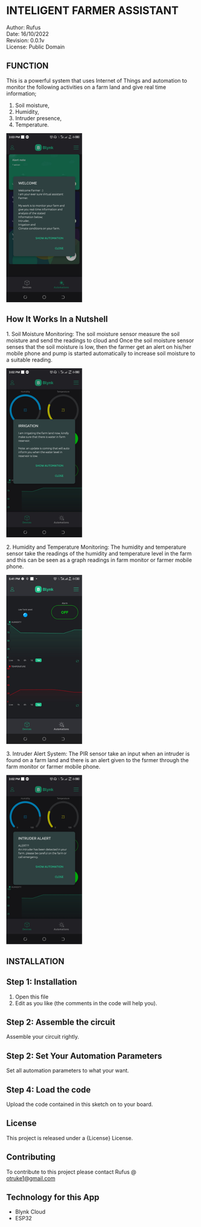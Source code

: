 # INTELIGENT FARMER ASSISTANT

Author: Rufus <br>
Date: 16/10/2022 <br>
Revision: 0.0.1v <br>
License: Public Domain 

## FUNCTION

This is a powerful system that uses Internet of Things and automation to monitor the following activities on a farm land and give real time information; <br>
1. Soil moisture,
2. Humidity,
3. Intruder presence,
4. Temperature.

<p>
        <img src="./Screenshot/Welcome.png" width="200" title="Welcome Message">
        </p>

## How It Works In a Nutshell
  <p >
1. Soil Moisture Monitoring: The soil moisture sensor measure the soil moisture and send the readings to cloud and Once the soil moisture sensor senses that the soil moisture is low, then the farmer get an alert on his/her mobile phone and pump is started automatically to increase soil moisture to a suitable reading.
    <p>
        <img src="./Screenshot/IrrigatingFarm.png" width="200" title="Irrigating Farm">
        </p>
  </p>
   <p >
2. Humidity and Temperature Monitoring: The humidity and temperature sensor take the readings of the humidity and temperature level in the farm and this can be seen as a graph readings in farm monitor or farmer mobile phone.
  <p>
     <img src="./Screenshot/DHTgraph.png" width="200" title="DHT Graph">
     </p>
    </p>

 <p >
3.  Intruder Alert System: The PIR sensor take an input when an intruder is found on a farm land and there is an alert given to the fsrmer through the farm monitor or farmer mobile phone.
    <p>
     <img src="./Screenshot/IntruderAlert.png" width="200" title="Intruder Alert">
     </p>
 </p>

## INSTALLATION <br>
 ## Step 1: Installation
1. Open this file <br>
2. Edit as you like (the comments in the code will help you).

## Step 2: Assemble the circuit

Assemble your circuit rightly.

## Step 2: Set  Your Automation Parameters

Set all automation parameters to what your want.

## Step 4: Load the code

Upload the code contained in this sketch on to your board.

## License
This project is released under a {License} License.

## Contributing
To contribute to this project please contact Rufus @ <br>
otruke1@gmail.com

## Technology for this App
* Blynk Cloud
* ESP32